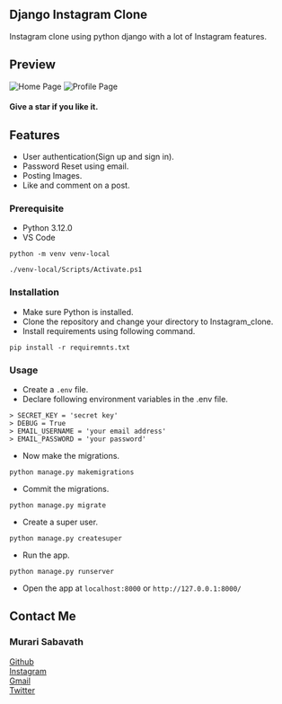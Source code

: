 ## Django Instagram Clone
Instagram clone using python django with a lot of Instagram features.

## Preview
![Home Page](https://github.com/MurariSabavath/instagram-clone/blob/d7d525fc867b9192c66f28e729e3ce1b365bb836/img/home.png)
![Profile Page](https://github.com/MurariSabavath/instagram-clone/blob/d7d525fc867b9192c66f28e729e3ce1b365bb836/img/profile.png)

#### Give a star if you like it.
## Features
- User authentication(Sign up and sign in).
- Password Reset using email.
- Posting Images.
- Like and comment on a post.

### Prerequisite
- Python 3.12.0
- VS Code
```
python -m venv venv-local
```
```
./venv-local/Scripts/Activate.ps1
```

### Installation
- Make sure Python is installed.
- Clone the repository and change your directory to Instagram_clone.
- Install requirements using following command.
```
pip install -r requiremnts.txt
```
### Usage
- Create a ``.env`` file.
- Declare following environment variables in the .env file.
```
> SECRET_KEY = 'secret key'
> DEBUG = True
> EMAIL_USERNAME = 'your email address'
> EMAIL_PASSWORD = 'your password' 
```
- Now make the migrations.
```
python manage.py makemigrations
```
- Commit the migrations.
```
python manage.py migrate
```
- Create a super user.
```
python manage.py createsuper
```
- Run the app.
```
python manage.py runserver
```
- Open the app at `localhost:8000` or `http://127.0.0.1:8000/`

## Contact Me 
### Murari Sabavath

[Github](https://github.com/MurariSabavath) <br> 
[Instagram](https://www.instagram.com/murari_sabavath/) <br>
[Gmail](mailto:murarisabavath3676@gmail.com) <br>
[Twitter](https://twitter.com/MurariSabavath_) <br>
